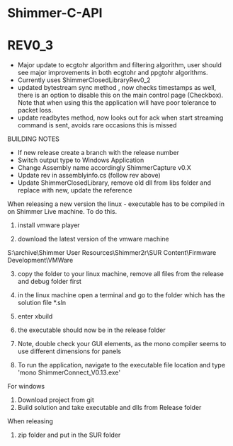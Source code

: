 # Shimmer-C-API

# REV0_3
- Major update to ecgtohr algorithm and filtering algorithm, user should see major improvements in both ecgtohr and ppgtohr algorithms.
- Currently uses ShimmerClosedLibraryRev0_2
- updated bytestream sync method , now checks timestamps as well, there is an option to disable this on the main control page (Checkbox). Note that when using this the application will have poor tolerance to packet loss.
- update readbytes method, now looks out for ack when start streaming command is sent, avoids rare occasions this is missed


BUILDING NOTES
- If new release create a branch with the release number
- Switch output type to Windows Application
- Change Assembly name accordingly ShimmerCapture v0.X
- Update rev in assemblyinfo.cs (follow rev above)
- Update ShimmerClosedLibrary, remove old dll from libs folder and replace with new, update the reference

When releasing a new version the linux - executable has to be compiled in on Shimmer Live machine. To do this.

1) install vmware player

2) download the latest version of the vmware machine 

S:\archive\Shimmer User Resources\Shimmer2r\SUR Content\Firmware Development\VMWare

3) copy the folder to your linux machine, remove all files from the release and debug folder first

4) in the linux machine open a terminal and go to the folder which has the solution file *.sln

5) enter xbuild

6) the executable should now be in the release folder

7) Note, double check your GUI elements, as the mono compiler seems to use different dimensions for panels 

8) To run the application, navigate to the executable file location and type 'mono ShimmerConnect_V0.13.exe' 


For windows

1) Download project from git
2) Build solution and take executable and dlls from Release folder


When releasing
1) zip folder and put in the SUR folder